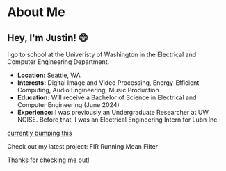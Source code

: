 # About Me

## Hey, I'm Justin! 😄
I go to school at the Univeristy of Washington in the Electrical and Computer Engineering Department.

- **Location:** Seattle, WA
- **Interests:** Digital Image and Video Processing, Energy-Efficient Computing, Audio Engineering, Music Production
- **Education:** Will receive a Bachelor of Science in Electrical and Computer Engineering (June 2024)
- **Experience:** I was previously an Undergraduate Researcher at UW NOISE. Before that, I was an Electrical
Engineering Intern for Lubn Inc.

[currently bumping this](https://www.youtube.com/watch?v=4l5nfBzl19g)

Check out my latest project: FIR Running Mean Filter

Thanks for checking me out!
